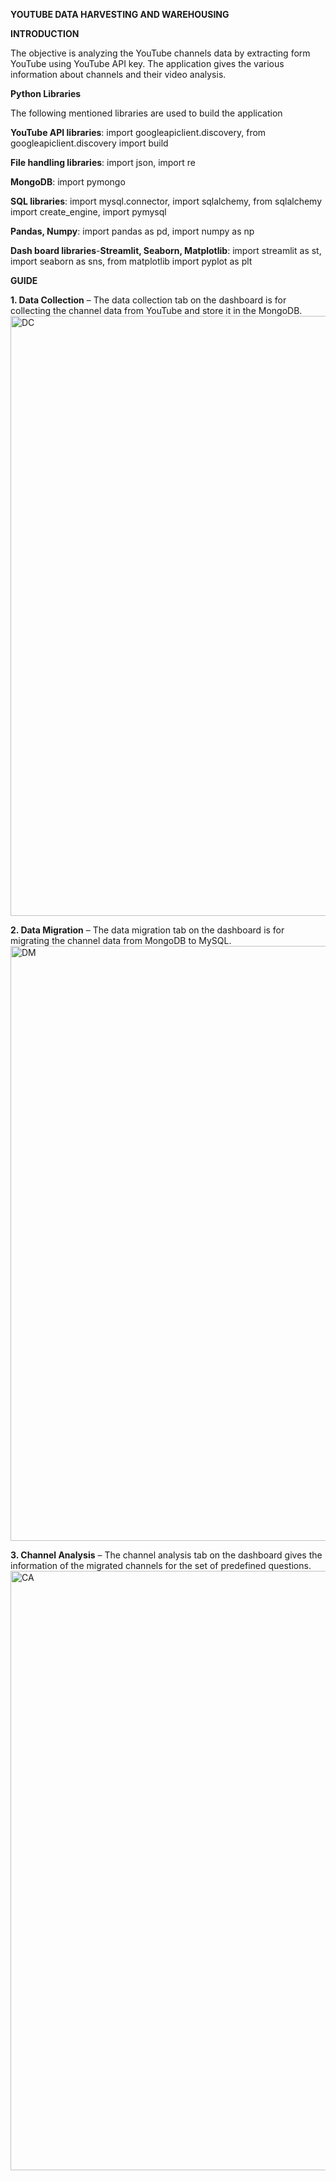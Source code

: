 **YOUTUBE DATA HARVESTING AND WAREHOUSING**

**INTRODUCTION**

The objective is analyzing the YouTube channels data by extracting form YouTube using YouTube API key. The application gives the various information about channels and their video analysis.

**Python Libraries**

The following mentioned libraries are used to build the application

**YouTube API libraries**:	import googleapiclient.discovery, from googleapiclient.discovery import build

**File handling libraries**:	import json, import re

**MongoDB**:	import pymongo

**SQL libraries**:	import mysql.connector, import sqlalchemy, from sqlalchemy import create_engine, import pymysql

**Pandas, Numpy**:	import pandas as pd, import numpy as np

**Dash board libraries**-**Streamlit, Seaborn, Matplotlib**:	import streamlit as st, import seaborn as sns, from matplotlib import pyplot as plt

**GUIDE** 

**1.	Data Collection** – The data collection tab on the dashboard is for collecting the channel data from YouTube and store it in the MongoDB.
<img width="960" alt="DC" src="https://github.com/gyvarun/Youtube-data-harvesting/assets/162896993/d4f01691-c1d3-4dc0-8001-4e49ae75215e">

**2.	Data Migration** – The data migration tab on the dashboard is for migrating the channel data from MongoDB to MySQL.
<img width="952" alt="DM" src="https://github.com/gyvarun/Youtube-data-harvesting/assets/162896993/93bace4d-e38e-4351-86d0-c4adffd144f0">

**3.	Channel Analysis** – The channel analysis tab on the dashboard gives the information of the migrated channels for the set of predefined questions.
<img width="959" alt="CA" src="https://github.com/gyvarun/Youtube-data-harvesting/assets/162896993/641f2212-bf8d-4744-a78f-895e64ed8d0b">

